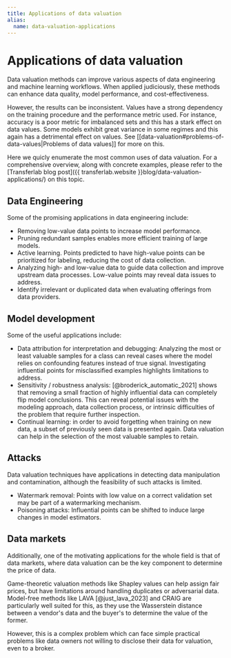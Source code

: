 ```yaml
---
title: Applications of data valuation
alias:
  name: data-valuation-applications
---
```


# Applications of data valuation

Data valuation methods can improve various aspects of data engineering and
machine learning workflows. When applied judiciously, these methods can enhance
data quality, model performance, and cost-effectiveness.

However, the results can be inconsistent. Values have a strong dependency
on the training procedure and the performance metric used. For instance,
accuracy is a poor metric for imbalanced sets and this has a stark effect
on data values. Some models exhibit great variance in some regimes
and this again has a detrimental effect on values. See
[[data-valuation#problems-of-data-values|Problems of data values]] for more on
this.

Here we quicly enumerate the most common uses of data valuation. For a
comprehensive overview, along with concrete examples, please refer to the
[Transferlab blog post]({{ transferlab.website }}blog/data-valuation-applications/)
on this topic.

## Data Engineering

Some of the promising applications in data engineering include:

- Removing low-value data points to increase model performance.
- Pruning redundant samples enables more efficient training of large models.
- Active learning. Points predicted to have high-value points can be prioritized
  for labeling, reducing the cost of data collection.
- Analyzing high- and low-value data to guide data collection and improve
  upstream data processes. Low-value points may reveal data issues to address.
- Identify irrelevant or duplicated data when evaluating offerings from data
  providers.

## Model development

Some of the useful applications include:

- Data attribution for interpretation and debugging: Analyzing the most or least
  valuable samples for a class can reveal cases where the model relies on
  confounding features instead of true signal. Investigating influential points
  for misclassified examples highlights limitations to address.
- Sensitivity / robustness analysis: [@broderick_automatic_2021] shows that
  removing a small fraction of highly influential data can completely flip model
  conclusions. This can reveal potential issues with the modeling approach, data
  collection process, or intrinsic difficulties of the problem that require
  further inspection.
- Continual learning: in order to avoid forgetting when training on new data,
  a subset of previously seen data is presented again. Data valuation can help
  in the selection of the most valuable samples to retain.

## Attacks

Data valuation techniques have applications in detecting data manipulation and
contamination, although the feasibility of such attacks is limited.

- Watermark removal: Points with low value on a correct validation set may be
  part of a watermarking mechanism.
- Poisoning attacks: Influential points can be shifted to induce large changes
  in model estimators.


## Data markets

Additionally, one of the motivating applications for the whole field is that of
data markets, where data valuation can be the key component to determine the
price of data.

Game-theoretic valuation methods like Shapley values can help assign fair prices,
but have limitations around handling duplicates or adversarial data.
Model-free methods like LAVA [@just_lava_2023] and CRAIG are
particularly well suited for this, as they use the Wasserstein distance between
a vendor's data and the buyer's to determine the value of the former. 

However, this is a complex problem which can face simple practical problems like
data owners not willing to disclose their data for valuation, even to a broker.
